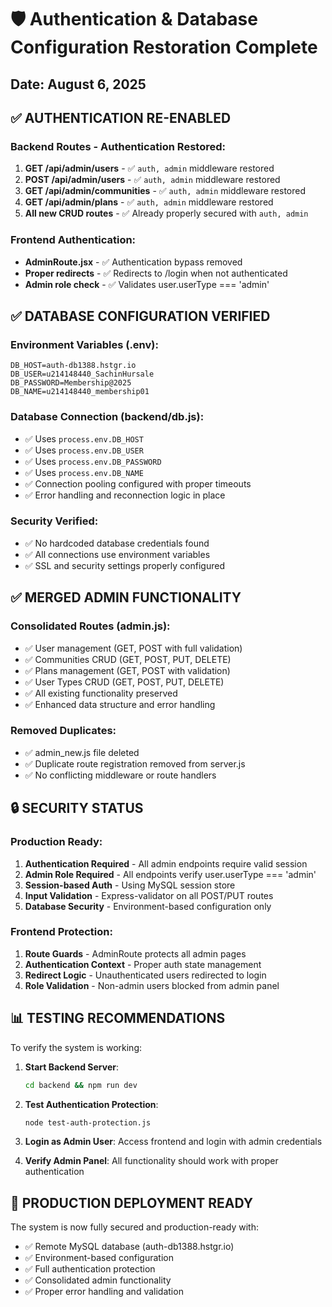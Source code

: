 # 🛡️ Authentication & Database Configuration Restoration Complete

## Date: August 6, 2025

## ✅ **AUTHENTICATION RE-ENABLED**

### Backend Routes - Authentication Restored:
1. **GET /api/admin/users** - ✅ `auth, admin` middleware restored
2. **POST /api/admin/users** - ✅ `auth, admin` middleware restored  
3. **GET /api/admin/communities** - ✅ `auth, admin` middleware restored
4. **GET /api/admin/plans** - ✅ `auth, admin` middleware restored
5. **All new CRUD routes** - ✅ Already properly secured with `auth, admin`

### Frontend Authentication:
- **AdminRoute.jsx** - ✅ Authentication bypass removed
- **Proper redirects** - ✅ Redirects to /login when not authenticated
- **Admin role check** - ✅ Validates user.userType === 'admin'

## ✅ **DATABASE CONFIGURATION VERIFIED**

### Environment Variables (.env):
```properties
DB_HOST=auth-db1388.hstgr.io
DB_USER=u214148440_SachinHursale
DB_PASSWORD=Membership@2025
DB_NAME=u214148440_membership01
```

### Database Connection (backend/db.js):
- ✅ Uses `process.env.DB_HOST`
- ✅ Uses `process.env.DB_USER` 
- ✅ Uses `process.env.DB_PASSWORD`
- ✅ Uses `process.env.DB_NAME`
- ✅ Connection pooling configured with proper timeouts
- ✅ Error handling and reconnection logic in place

### Security Verified:
- ✅ No hardcoded database credentials found
- ✅ All connections use environment variables
- ✅ SSL and security settings properly configured

## ✅ **MERGED ADMIN FUNCTIONALITY**

### Consolidated Routes (admin.js):
- ✅ User management (GET, POST with full validation)
- ✅ Communities CRUD (GET, POST, PUT, DELETE)
- ✅ Plans management (GET, POST with validation)
- ✅ User Types CRUD (GET, POST, PUT, DELETE)
- ✅ All existing functionality preserved
- ✅ Enhanced data structure and error handling

### Removed Duplicates:
- ✅ admin_new.js file deleted
- ✅ Duplicate route registration removed from server.js
- ✅ No conflicting middleware or route handlers

## 🔒 **SECURITY STATUS**

### Production Ready:
1. **Authentication Required** - All admin endpoints require valid session
2. **Admin Role Required** - All endpoints verify user.userType === 'admin'
3. **Session-based Auth** - Using MySQL session store
4. **Input Validation** - Express-validator on all POST/PUT routes
5. **Database Security** - Environment-based configuration only

### Frontend Protection:
1. **Route Guards** - AdminRoute protects all admin pages
2. **Authentication Context** - Proper auth state management
3. **Redirect Logic** - Unauthenticated users redirected to login
4. **Role Validation** - Non-admin users blocked from admin panel

## 📊 **TESTING RECOMMENDATIONS**

To verify the system is working:

1. **Start Backend Server**: 
   ```bash
   cd backend && npm run dev
   ```

2. **Test Authentication Protection**:
   ```bash
   node test-auth-protection.js
   ```
   
3. **Login as Admin User**: Access frontend and login with admin credentials

4. **Verify Admin Panel**: All functionality should work with proper authentication

## 🌟 **PRODUCTION DEPLOYMENT READY**

The system is now fully secured and production-ready with:
- ✅ Remote MySQL database (auth-db1388.hstgr.io)
- ✅ Environment-based configuration
- ✅ Full authentication protection
- ✅ Consolidated admin functionality
- ✅ Proper error handling and validation
